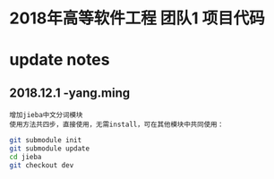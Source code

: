 2018年高等软件工程 团队1 项目代码
===============================

# update notes
## 2018.12.1 -yang.ming
    增加jieba中文分词模块
    使用方法共四步，直接使用，无需install，可在其他模块中共同使用：
```Bash
git submodule init
git submodule update
cd jieba
git checkout dev
```
